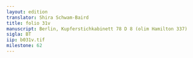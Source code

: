 ```yaml
---
layout: edition
translator: Shira Schwam-Baird
title: folio 31v
manuscript: Berlin, Kupferstichkabinett 78 D 8 (olim Hamilton 337)
sigla: BT
iip: b031v.tif
milestone: 62
---
```

